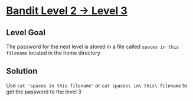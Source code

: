 # [Bandit Level 2 → Level 3](https://overthewire.org/wargames/bandit/bandit3.html)
## Level Goal

The password for the next level is stored in a file called `spaces in this filename` located in the home directory

## Solution

Use `cat 'spaces in this filename'` or `cat spaces\ in\ this\ filename` to get the password to the level 3
